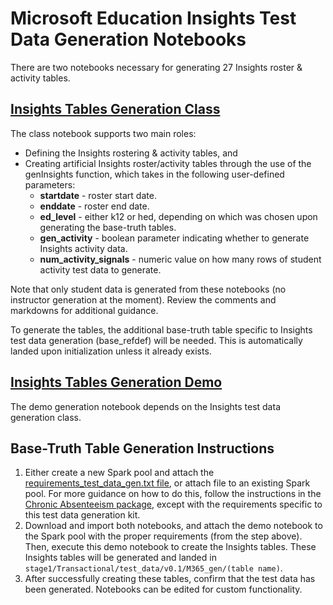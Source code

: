 # Microsoft Education Insights Test Data Generation Notebooks

There are two notebooks necessary for generating 27 Insights roster & activity tables.

## [Insights Tables Generation Class](https://github.com/microsoft/OpenEduAnalytics/blob/main/modules/module_test_data_generation_kit/notebook/Insights_module/insights_test_data_gen_demo.ipynb)

The class notebook supports two main roles:
- Defining the Insights rostering & activity tables, and
- Creating artificial Insights roster/activity tables through the use of the genInsights function, which takes in the following user-defined parameters:
   * **startdate** - roster start date.
   * **enddate** - roster end date.
   * **ed_level** - either k12 or hed, depending on which was chosen upon generating the base-truth tables.
   * **gen_activity** - boolean parameter indicating whether to generate Insights activity data.
   * **num_activity_signals** - numeric value on how many rows of student activity test data to generate.
    
Note that only student data is generated from these notebooks (no instructor generation at the moment). Review the comments and markdowns for additional guidance.

To generate the tables, the additional base-truth table specific to Insights test data generation (base_refdef) will be needed. This is automatically landed upon initialization unless it already exists.

## [Insights Tables Generation Demo](https://github.com/microsoft/OpenEduAnalytics/blob/main/modules/module_test_data_generation_kit/notebook/Insights_module/insights_test_data_gen_demo.ipynb)

The demo generation notebook depends on the Insights test data generation class.

## Base-Truth Table Generation Instructions

1. Either create a new Spark pool and attach the [requirements_test_data_gen.txt file](https://github.com/microsoft/OpenEduAnalytics/blob/main/modules/module_test_data_generation_kit/notebook/requirements_test_data_gen.txt), or attach file to an existing Spark pool. For more guidance on how to do this, follow the instructions in the [Chronic Absenteeism package](https://github.com/microsoft/OpenEduAnalytics/tree/main/packages/package_catalog/Predicting_Chronic_Absenteeism/pipelines#creating-an-apache-spark-pool-with-package-requirements), except with the requirements specific to this test data generation kit.
2. Download and import both notebooks, and attach the demo notebook to the Spark pool with the proper requirements (from the step above). Then, execute this demo notebook to create the Insights tables. These Insights tables will be generated and landed in ```stage1/Transactional/test_data/v0.1/M365_gen/(table name)```.
3. After successfully creating these tables, confirm that the test data has been generated. Notebooks can be edited for custom functionality.
